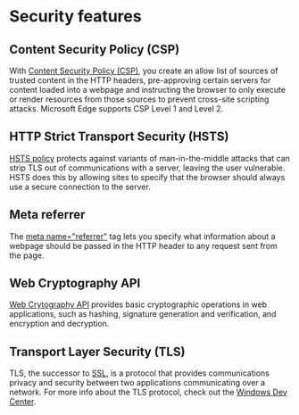 # Security features

## Content Security Policy (CSP)

With [Content Security Policy (CSP)](./content-Security-Policy), you create an allow list of sources of trusted content in the HTTP headers, pre-approving certain servers for content loaded into a webpage and instructing the browser to only execute or render resources from those sources to prevent cross-site scripting attacks. Microsoft Edge supports CSP Level 1 and Level 2.

## HTTP Strict Transport Security (HSTS)

[HSTS policy](./HSTS) protects against variants of man-in-the-middle attacks that can strip TLS out of communications with a server, leaving the user vulnerable. HSTS does this by allowing sites to specify that the browser should always use a secure connection to the server.

## Meta referrer

The [meta name="referrer"](./meta-referrer) tag lets you specify what information about a webpage should be passed in the HTTP header to any request sent from the page.

## Web Cryptography API
[Web Crytography API](./web-Cryptography-API) provides basic cryptographic operations in web applications, such as hashing, signature generation and verification, and encryption and decryption.

## Transport Layer Security (TLS)

TLS, the successor to [SSL](http://blogs.msdn.com/b/kaushal/archive/2011/10/02/support-for-ssl-tls-protocols-on-windows.aspx), is a protocol that provides communications privacy and security between two applications communicating over a network. For more info about the TLS protocol, check out the [Windows Dev Center](https://msdn.microsoft.com/library/windows/desktop/aa380516).
